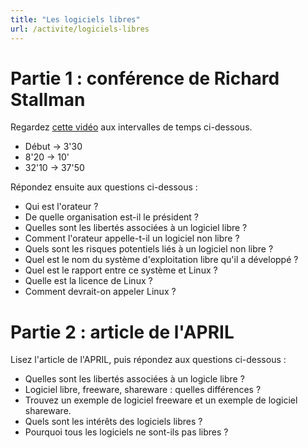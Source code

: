 ```yaml
---
title: "Les logiciels libres"
url: /activite/logiciels-libres
---
```


# Partie 1 : conférence de Richard Stallman

Regardez [cette vidéo](http://webtv.ac-versailles.fr/spip.php?article871) aux intervalles de temps ci-dessous.

* Début -> 3'30
* 8'20 -> 10'
* 32'10 -> 37'50

Répondez ensuite aux questions ci-dessous :

* Qui est l'orateur ? 
* De quelle organisation est-il le président ?
* Quelles sont les libertés associées à un logiciel libre ?
* Comment l'orateur appelle-t-il un logiciel non libre ?
* Quels sont les risques potentiels liés à un logiciel non libre ?
* Quel est le nom du système d'exploitation libre qu'il a développé ?
* Quel est le rapport entre ce système et Linux ?
* Quelle est la licence de Linux ?
* Comment devrait-on appeler Linux ?

# Partie 2 : article de l'APRIL

Lisez l'article de l'APRIL, puis répondez aux questions ci-dessous :

* Quelles sont les libertés associées à un logicle libre ?
* Logiciel libre, freeware, shareware : quelles différences ?
* Trouvez un exemple de logiciel freeware et un exemple de logiciel shareware.
* Quels sont les intérêts des logiciels libres ?
* Pourquoi tous les logiciels ne sont-ils pas libres ?